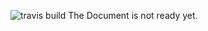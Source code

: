 ![travis build](https://travis-ci.org/sunaiwen/shareKit.svg?branch=master)
The Document is not ready yet.